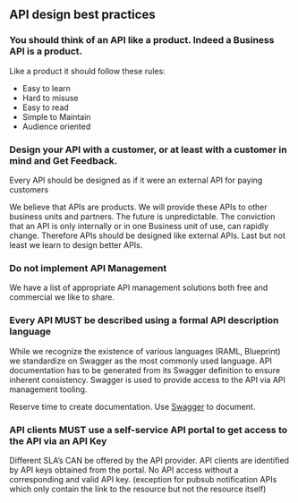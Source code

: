 ## API design best practices

### You should think of an API like a product. Indeed a Business API is a product.

Like a product it should follow these rules:  

- Easy to learn  
- Hard to misuse
- Easy to read
- Simple to Maintain
- Audience oriented

### Design your API with a customer, or at least with a customer in mind and Get Feedback.

Every API should be designed as if it were an external API for paying customers

We believe that APIs are products. We will provide these APIs to other business units and partners.
The future is unpredictable. The conviction that an API is only internally or in one Business unit of use, can rapidly change.
Therefore APIs should be designed like external APIs. Last but not least we learn to design better APIs.

### Do not implement API Management

We have a list of appropriate API management solutions both free and commercial we like to share.

### Every API MUST be described using a formal API description language

While we recognize the existence of various languages (RAML, Blueprint) we standardize on Swagger as the most commonly used language. 
API documentation has to be generated from its Swagger definition to ensure inherent consistency. Swagger is used to provide access to the API via API management tooling. 

Reserve time to create documentation. Use [Swagger](https://helloreverb.com/developers/swagger "Swagger") to document.

### API clients MUST use a self-service API portal to get access to the API via an API Key

Different SLA’s CAN be offered by the API provider. API clients are identified by API keys obtained from the portal. 
No API access without a corresponding and valid API key. (exception for pubsub notification APIs which only contain the link to the resource but not the resource itself)

 
